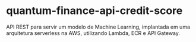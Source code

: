 # quantum-finance-api-credit-score
API REST para servir um modelo de Machine Learning, implantada em uma arquitetura serverless na AWS, utilizando Lambda, ECR e API Gateway.
